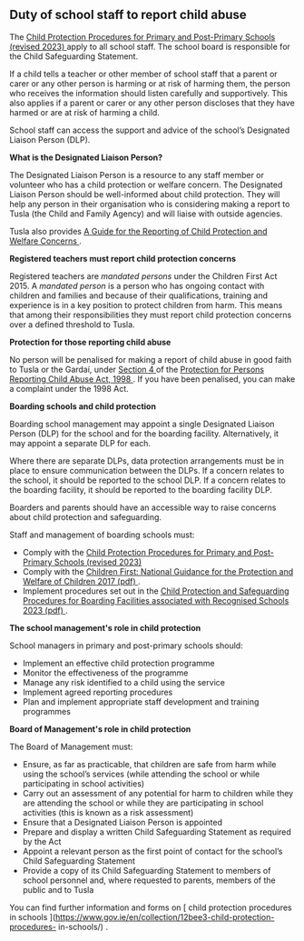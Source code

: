 ##  Duty of school staff to report child abuse

The [ Child Protection Procedures for Primary and Post-Primary Schools
(revised 2023)
](https://www.gov.ie/pdf/?file=https://assets.gov.ie/268613/39868a39-1de4-4890-97a0-2fa388a8a2a9.pdf#page=null)
apply to all school staff. The school board is responsible for the Child
Safeguarding Statement.

If a child tells a teacher or other member of school staff that a parent or
carer or any other person is harming or at risk of harming them, the person
who receives the information should listen carefully and supportively. This
also applies if a parent or carer or any other person discloses that they have
harmed or are at risk of harming a child.

School staff can access the support and advice of the school’s Designated
Liaison Person (DLP).

**What is the Designated Liaison Person?**

The Designated Liaison Person is a resource to any staff member or volunteer
who has a child protection or welfare concern. The Designated Liaison Person
should be well-informed about child protection. They will help any person in
their organisation who is considering making a report to Tusla (the Child and
Family Agency) and will liaise with outside agencies.

Tusla also provides [ A Guide for the Reporting of Child Protection and
Welfare Concerns
](http://www.tusla.ie/uploads/content/4214-TUSLA_Guide_to_Reporters_Guide_A4_v3.pdf)
.

**Registered teachers must report child protection concerns**

Registered teachers are _mandated persons_ under the Children First Act 2015.
A _mandated person_ is a person who has ongoing contact with children and
families and because of their qualifications, training and experience is in a
key position to protect children from harm. This means that among their
responsibilities they must report child protection concerns over a defined
threshold to Tusla.

**Protection for those reporting child abuse**

No person will be penalised for making a report of child abuse in good faith
to Tusla or the Gardaí, under [ Section 4
](http://www.irishstatutebook.ie/eli/1998/act/49/section/4/enacted/en/html#sec4)
of the [ Protection for Persons Reporting Child Abuse Act, 1998
](http://www.irishstatutebook.ie/1998/en/act/pub/0049/index.html) . If you
have been penalised, you can make a complaint under the 1998 Act.

**Boarding schools and child protection**

Boarding school management may appoint a single Designated Liaison Person
(DLP) for the school and for the boarding facility. Alternatively, it may
appoint a separate DLP for each.

Where there are separate DLPs, data protection arrangements must be in place
to ensure communication between the DLPs. If a concern relates to the school,
it should be reported to the school DLP. If a concern relates to the boarding
facility, it should be reported to the boarding facility DLP.

Boarders and parents should have an accessible way to raise concerns about
child protection and safeguarding.

Staff and management of boarding schools must:

  * Comply with the [ Child Protection Procedures for Primary and Post-Primary Schools (revised 2023) ](https://www.gov.ie/pdf/?file=https://assets.gov.ie/268613/39868a39-1de4-4890-97a0-2fa388a8a2a9.pdf#page=null)
  * Comply with the [ Children First: National Guidance for the Protection and Welfare of Children 2017 (pdf) ](https://www.gov.ie/pdf/?file=https://assets.gov.ie/25844/b90aafa55804462f84d05f87f0ca2bf6.pdf#page=null) . 
  * Implement procedures set out in the [ Child Protection and Safeguarding Procedures for Boarding Facilities associated with Recognised Schools 2023 (pdf) ](https://assets.gov.ie/251765/a12ebf27-df94-418b-9124-271d358ccd7f.pdf) . 

**The school management's role in child protection**

School managers in primary and post-primary schools should:

  * Implement an effective child protection programme 
  * Monitor the effectiveness of the programme 
  * Manage any risk identified to a child using the service 
  * Implement agreed reporting procedures 
  * Plan and implement appropriate staff development and training programmes 

**Board of Management's role in child protection**

The Board of Management must:

  * Ensure, as far as practicable, that children are safe from harm while using the school’s services (while attending the school or while participating in school activities) 
  * Carry out an assessment of any potential for harm to children while they are attending the school or while they are participating in school activities (this is known as a risk assessment) 
  * Ensure that a Designated Liaison Person is appointed 
  * Prepare and display a written Child Safeguarding Statement as required by the Act 
  * Appoint a relevant person as the first point of contact for the school’s Child Safeguarding Statement 
  * Provide a copy of its Child Safeguarding Statement to members of school personnel and, where requested to parents, members of the public and to Tusla 

You can find further information and forms on [ child protection procedures in
schools ](https://www.gov.ie/en/collection/12bee3-child-protection-procedures-
in-schools/) .
